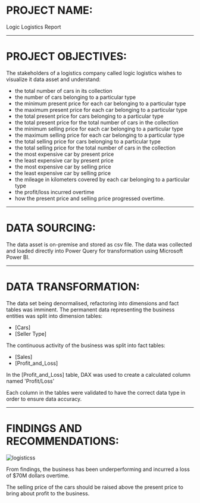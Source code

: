 # PROJECT NAME:

Logic Logistics Report

---

# PROJECT OBJECTIVES:

The stakeholders of a logistics company called logic logistics wishes to visualize it data asset and understand:

- the total number of cars in its collection
- the number of cars belonging to a particular type
- the minimum present price for each car belonging to a particular type
- the maximum present price for each car belonging to a particular type
- the total present price for cars belonging to a particular type
- the total present price for the total number of cars in the collection
- the minimum selling price for each car belonging to a particular type
- the maximum selling price for each car belonging to a particular type
- the total selling price for cars belonging to a particular type
- the total selling price for the total number of cars in the collection
- the most expensive car by present price
- the least expensive car by present price
- the most expensive car by selling price
- the least expensive car by selling price
- the mileage in kilometers covered by each car belonging to a particular type
- the profit/loss incurred overtime
- how the present price and selling price progressed overtime.

---

# DATA SOURCING:

The data asset is on-premise and stored as csv file.
The data was collected and loaded directly into Power Query for transformation using Microsoft Power BI.

---

# DATA TRANSFORMATION:

The data set being denormalised, refactoring into dimensions and fact tables was imminent.
The permanent data representing the business entities was split into dimension tables:
- [Cars]
- [Seller Type]

The continuous activity of the business was split into fact tables:
- [Sales]
- [Profit_and_Loss]

In the [Profit_and_Loss] table, DAX was used to create a calculated column named 'Profit/Loss'

Each column in the tables were validated to have the correct data type in order to ensure data accuracy.

---

# FINDINGS AND RECOMMENDATIONS:


![logisticss](https://user-images.githubusercontent.com/106287208/177889879-0e8a79a5-d0cd-4463-b79f-d1c3c770f111.jpg)


From findings, the business has been underperforming and incurred a loss of $70M dollars overtime.

The selling price of the cars should be raised above the present price to bring about profit to the business.

